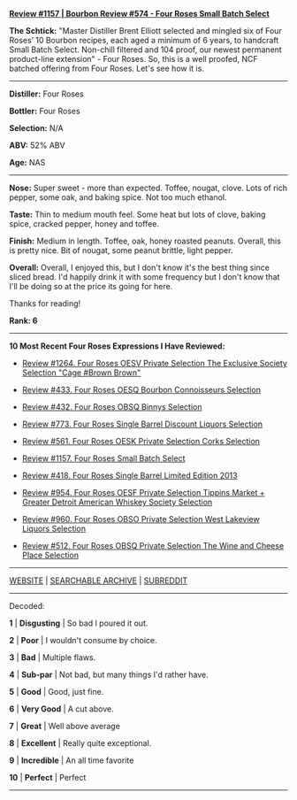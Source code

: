 
[**Review #1157 | Bourbon Review #574 - Four Roses Small Batch Select**]( https://t8ke.review/review-1157-four-roses-small-batch-select/)

**The Schtick:** "Master Distiller Brent Elliott selected and mingled six of Four Roses’ 10 Bourbon recipes, each aged a minimum of 6 years, to handcraft Small Batch Select. Non-chill filtered and 104 proof, our newest permanent product-line extension" - Four Roses. So, this is a well proofed, NCF batched offering from Four Roses. Let's see how it is. 

-----

**Distiller:** Four Roses

**Bottler:** Four Roses

**Selection:** N/A

**ABV:**  52% ABV

**Age:** NAS 

-----

**Nose:**  Super sweet - more than expected. Toffee, nougat, clove. Lots of rich pepper, some oak, and baking spice. Not too much ethanol. 

**Taste:** Thin to medium mouth feel. Some heat but lots of clove, baking spice, cracked pepper, honey and toffee. 

**Finish:** Medium in length. Toffee, oak, honey roasted peanuts. Overall, this is pretty nice. Bit of nougat, some peanut brittle, light pepper. 

**Overall:** Overall, I enjoyed this, but I don't know it's the best thing since sliced bread. I'd happily drink it with some frequency but I don't know that I'll be doing so at the price its going for here. 

Thanks for reading!

**Rank: 6**

----- 

**10 Most Recent Four Roses Expressions I Have Reviewed:** 

- [Review #1264. Four Roses OESV Private Selection The Exclusive Society Selection "Cage #Brown Brown"]( https://t8ke.review/review-1264-four-roses-oesv-private-selection-the-exclusive-society-selection-cage-brown-brown) 

- [Review #433. Four Roses OESQ Bourbon Connoisseurs Selection]( https://t8ke.review/review-433-four-roses-oesq-bourbon-connoisseurs/) 

- [Review #432. Four Roses OBSQ Binnys Selection]( https://t8ke.review/review-432-four-roses-obsq-binnys/) 

- [Review #773. Four Roses Single Barrel Discount Liquors Selection]( https://t8ke.review/review-773-four-roses-single-barrel-obsv-discount-liquors-selection/) 

- [Review #561. Four Roses OESK Private Selection Corks Selection]( https://t8ke.review/review-561-four-roses-private-selection-oesk-corks-selection/) 

- [Review #1157. Four Roses Small Batch Select]( https://t8ke.review/review-1157-four-roses-small-batch-select/) 

- [Review #418. Four Roses Single Barrel Limited Edition 2013]( https://t8ke.review/review-418-four-roses-single-barrel-limited-edition-2013-obsk/) 

- [Review #954. Four Roses OESF Private Selection Tippins Market + Greater Detroit American Whiskey Society Selection]( https://t8ke.review/review-954-four-roses-private-selection-oesf-tippins-market-greater-detroit-american-whiskey-society-selection/) 

- [Review #960. Four Roses OBSO Private Selection West Lakeview Liquors Selection]( https://t8ke.review/review-960-four-roses-private-selection-obso-west-lakeview-liquors-selection/) 

- [Review #512. Four Roses OBSQ Private Selection The Wine and Cheese Place Selection]( https://t8ke.review/review-512-four-roses-obsq-the-wine-and-cheese-place/) 

-----

[WEBSITE](https://t8ke.review) | [SEARCHABLE ARCHIVE](https://t8ke.review/review-archive/) | [SUBREDDIT](https://reddit.com/r/t8kereviews)

-----

Decoded:

**1** | **Disgusting** | So bad I poured it out.

**2** | **Poor** | I wouldn't consume by choice.

**3** | **Bad** | Multiple flaws.

**4** | **Sub-par** | Not bad, but many things I'd rather have.

**5** | **Good** | Good, just fine.

**6** | **Very Good** | A cut above.

**7** | **Great** | Well above average

**8** | **Excellent** | Really quite exceptional.

**9** | **Incredible** | An all time favorite

**10** | **Perfect** | Perfect

----

